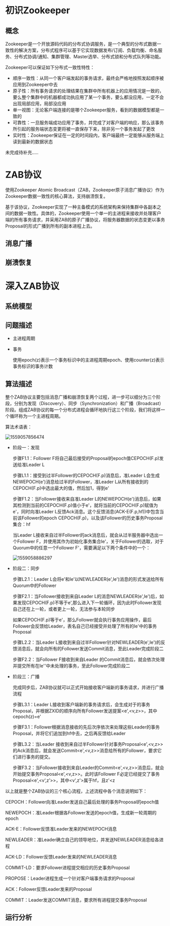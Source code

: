 # 初识Zookeeper

## 概念

Zookeeper是一个开放源码代码的分布式协调服务，是一个典型的分布式数据一致性的解决方案，分布式程序可以基于它实现数据发布/订阅、负载均衡、命名服务、分布式协调/通知、集群管理、Master选举、分布式锁和分布式队列等功能。

Zookeeper可以保证如下分布式一致性特性：

- 顺序一致性：从同一个客户端发起的事务请求，最终会严格地按照发起顺序被应用到Zookeeper中去
- 原子性：所有事务请求的处理结果在集群中所有机器上的应用情况是一致的，要么整个集群中的机器都成功执应用了某一个事务，要么都没应用，一定不会出现局部应用，局部没应用
- 单一视图：无论客户端连接的是哪个Zookeeper服务，看到的数据模型都是一致的
- 可靠性：一旦服务端成功应用了事务，并完成了对客户端的响应，那么该事务所引起的服务端状态变更将被一直保存下来，除非另一个事务发起了更改
- 实时性：Zookeeper保证在一定的时间段内，客户端最终一定能够从服务端上读到最新的数据状态



未完成待补充.....



# ZAB协议

使用Zookeeper Atomic Broadcast（ZAB，Zookeeper原子消息广播协议）作为Zookeeper数据一致性的核心算法，支持崩溃恢复。

基于该协议，Zookeeper实现了一种主备模式的系统架构来保持集群中各副本之间的数据一致性。具体的，Zookeeper使用一个单一的主进程来接收并处理客户端的所有事务请求，并采用ZAB的原子广播协议，将服务器数据的状态变更以事务Proposal的形式广播到所有的副本进程上去。



## 消息广播



## 崩溃恢复





# 深入ZAB协议



## 系统模型





## 问题描述

- 主进程周期

- 事务

  使用epoch(z)表示一个事务标识中的主进程周期epoch、使用counter(z)表示事务标识的事务计数



## 算法描述

整个ZAB协议主要包括消息广播和崩溃恢复两个过程，进一步可以细分为三个阶段，分别为发现（Discovery）、同步（Synchronization）和广播（Broadcast）阶段。组成ZAB协议的每一个分布式进程会循环地执行这三个阶段，我们将这样一个循环称为一个主进程周期。

算法术语表：

![1559057856474](/image/ZAB算法术语表.png)

- 阶段一：发现

  步骤F1.1：Follower F将自己最后接受的Proposal的epoch值CEPOCH(F.p)发送给准Leader L

  步骤L1.1：接受到过半Follower的CEPOCH(F.p)消息后，准Leader L会生成NEWEPOCH(e')消息给过半的Follower，准Leader L从所有接收到的CEPOCH(F.p)中选出最大的值，然后加1，得到e'

  步骤F1.2：当Follower接收来自准Leader L的NEWEPOCH(e')消息后，如果其检测到当前的CEPOCH(F.p)值小于e'，就将当前的CEPOCH(F.p)赋值为e'，同时向准Leader L反馈Ack消息。这个反馈消息(ACK-E(F.p,hf))中包含当前该Follower的epoch CEPOCH(F.p)，以及该Follower的历史事务Proposal集合：hf

  当Leader L接收来自过半Follower的ack消息后，就会从过半服务器中选出一个Follower F，并使用其作为初始化事务集合Ie'，关于Follower的选取，对于Quorum中的任意一个Follower F'，需要满足以下两个条件中的一个：

  ![1559058886297](/image/公式04_1.png)

- 阶段二：同步

  步骤L2.1：Leader L会将e'和Ie'以NEWLEADER(e',Ie')消息的形式发送给所有Quorum中的Follower

  步骤F2.1：当Follower接收到来自Leader L的消息NEWLEADER(e',Ie')后，如果发现CEPOCH(F.p)不等于e',那么进入下一轮循环，因为此时Follower发现自己还在上一轮，或者更上一轮，无法参与本轮同步

  如果CEPOCH(F.p)等于e'，那么Follower就会执行事务应用操作，最后Follower会反馈给Leader，表名自己已经接受并处理了所有的Ie'中的事务Proposal

  步骤L2.2：当Leader L接收到来自过半Follower针对NEWLEADER(e',Ie')的反馈消息后，就会向所有的Follower发送Commit消息，至此Leader完成阶段二

  步骤F2.2：当Follower F接收到来自Leader 的Commit消息后，就会依次处理并提交所有在Ie''中未处理的事务，至此Follower完成阶段二

- 阶段三：广播

  完成同步后，ZAB协议就可以正式开始接收客户端新的事务请求，并进行广播流程

  步骤L3.1：Leader L接收到客户端新的事务请求后，会生成对于的事务Proposal，并根据ZXID的顺序向所有Follower发送提案<e',<v,z>>，其中cepoch(z)=e'

  步骤F3.1：Follower根据消息接收的先后次序依次来处理这些Leader的事务Proposal，并将它们追加到hf中去，之后再反馈给Leader

  步骤L3.2：当Leader 接收到来自过半Follower针对事务Proposal<e',<v,z>>的Ack消息后，就会发送Commit<e',<v,z>>消息给所有的Follower，要求它们进行事务的提交。

  步骤F3.2：当Follower接收到来自Leader的Commit<e',<v,z>>消息后，就会开始提交事务Proposal<e',<v,z>>。此时该Follower F必定已经提交了事务Proposal<e',<v‘,z’>>，其中<v',z'>属于hf，且z'<z

以上就是整个ZAB协议的三个核心流程，上述流程中各个消息说明如下：

CEPOCH：Follower向准Leader发送自己最后处理的事务Proposal的epoch值

NEWEPOCH：准Leader根据各Follower发送的epoch值，生成新一轮周期的epoch

ACK-E：Follower反馈准Leader发来的NEWEPOCH消息

NEWLEADER：准Leader确立自己的领导地位，并发送NEWLEADER消息给各进程

ACK-LD：Follower反馈Leader发来的NEWLEADER消息

COMMIT-LD：要求Follower进程提交相应的历史事务Proposal

PROPOSE：Leader进程生成一个针对客户端事务请求的Proposal

ACK：Follower反馈Leader发来的Proposal

COMMIT：Leader发送COMMIT消息，要求所有进程提交事务Proposal



## 运行分析

